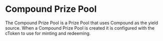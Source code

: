 # Compound Prize Pool

The Compound Prize Pool is a Prize Pool that uses Compound as the yield source.  When a Compound Prize Pool is created it is configured with the cToken to use for minting and redeeming.



